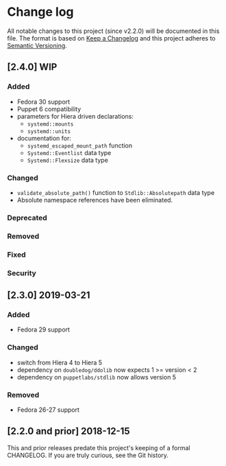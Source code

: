 <!--
This file is part of the doubledog-systemd Puppet module.
Copyright 2018-2019 John Florian
SPDX-License-Identifier: GPL-3.0-or-later

Template

## [VERSION] DATE/WIP
### Added
### Changed
### Deprecated
### Removed
### Fixed
### Security

-->

# Change log

All notable changes to this project (since v2.2.0) will be documented in this file.  The format is based on [Keep a Changelog](http://keepachangelog.com/en/1.0.0/) and this project adheres to [Semantic Versioning](http://semver.org).

## [2.4.0] WIP
### Added
- Fedora 30 support
- Puppet 6 compatibility
- parameters for Hiera driven declarations:
    - `systemd::mounts`
    - `systemd::units`
- documentation for:
    - `systemd_escaped_mount_path` function
    - `Systemd::Eventlist` data type
    - `Systemd::Flexsize` data type
### Changed
- `validate_absolute_path()` function to `Stdlib::Absolutepath` data type
- Absolute namespace references have been eliminated.
### Deprecated
### Removed
### Fixed
### Security

## [2.3.0] 2019-03-21
### Added
- Fedora 29 support
### Changed
- switch from Hiera 4 to Hiera 5
- dependency on `doubledog/ddolib` now expects 1 >= version < 2
- dependency on `puppetlabs/stdlib` now allows version 5
### Removed
- Fedora 26-27 support

## [2.2.0 and prior] 2018-12-15

This and prior releases predate this project's keeping of a formal CHANGELOG.  If you are truly curious, see the Git history.
